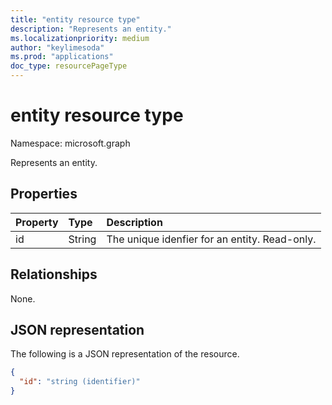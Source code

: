 ```yaml
---
title: "entity resource type"
description: "Represents an entity."
ms.localizationpriority: medium
author: "keylimesoda"
ms.prod: "applications"
doc_type: resourcePageType
---
```


# entity resource type

Namespace: microsoft.graph

Represents an entity.

## Properties
| Property	   | Type	|Description|
|:---------------|:--------|:----------|
|id|String| The unique idenfier for an entity. Read-only.|

## Relationships
None.

## JSON representation

The following is a JSON representation of the resource.

<!-- {
  "blockType": "resource",
  "abstract": "true",
  "keyProperty": "id",
  "optionalProperties": [

  ],
  "@odata.type": "microsoft.graph.entity"
}-->

```json
{
  "id": "string (identifier)"
}
```

<!-- uuid: 8fcb5dbc-d5aa-4681-8e31-b001d5168d79
2015-10-25 14:57:30 UTC -->
<!-- {
  "type": "#page.annotation",
  "description": "entity resource",
  "keywords": "",
  "section": "documentation",
  "tocPath": ""
}-->

